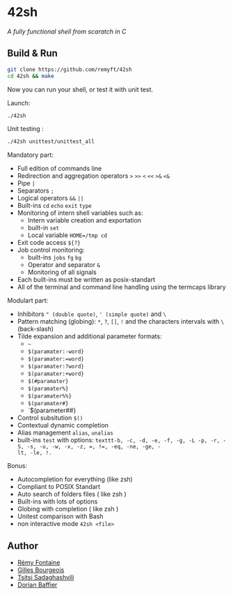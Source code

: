 # 42sh
_A fully functional shell from scaratch in C_

## Build & Run

```bash
git clone https://github.com/remyft/42sh
cd 42sh && make
```
Now you can run your shell, or test it with unit test.

Launch:
```bash
./42sh
```

Unit testing :
```bash
./42sh unittest/unittest_all
```

Mandatory part:
- Full edition of commands line
- Redirection and aggregation operators `>` `>>` `<` `<<` `>&` `<&`
- Pipe `|`
- Separators `;`
- Logical operators `&&` `||`
- Built-ins `cd` `echo` `exit` `type`
- Monitoring of intern shell variables such as:
  - Intern variable creation and exportation
  - built-in `set`
  - Local variable `HOME=/tmp cd`
- Exit code access `${?}`
- Job control monitoring:
  - built-ins `jobs` `fg` `bg`
  - Operator and separator `&`
  - Monitoring of all signals
- Each built-ins must be written as posix-standart
- All of the terminal and command line handling using the termcaps library

Modulart part:
- Inhibitors `" (double quote)`, `' (simple quote)` and `\`
- Pattern matching (globing): `*`, `?`, `[]`, `!` and the characters intervals with `\` (back-slash)
- Tilde expansion and additional parameter formats:
  - `~`
  - `$(paramater:-word}`
  - `$(paramater:=word}`
  - `$(paramater:?word}`
  - `$(paramater:+word}`
  - `$(#paramater}`
  - `$(paramater%}`
  - `$(paramater%%}`
  - `$(paramater#}`
  - `$(parameter##}
- Control subsitution `$()`
- Contextual dynamic completion
- Alias management `alias`, `unalias`
- built-ins `test` with options: `texttt-b, -c, -d, -e, -f, -g, -L -p, -r, -S, -s, -u, -w, -x, -z, =, !=, -eq, -ne, -ge, -                                    lt, -le, !.` 

Bonus:
- Autocompletion for everything (like zsh)
- Compliant to POSIX Standart
- Auto search of folders files ( like zsh )
- Built-ins with lots of options
- Globing with completion ( like zsh )
- Unitest comparison with Bash
- non interactive mode `42sh <file>`

## Author

* [Rémy Fontaine](https://github.com/remyft)
* [Gilles Bourgeois](https://github.com/gbourgeo)
* [Tsitsi Sadaghashvili](https://github.com/tsitsi314)
* [Dorian Baffier](https://github.com/dbaffier)
